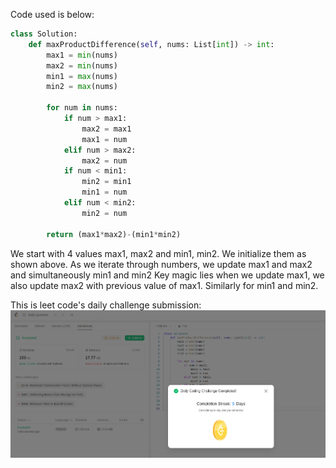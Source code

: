 Code used is below:
```python
class Solution:
    def maxProductDifference(self, nums: List[int]) -> int:
        max1 = min(nums)
        max2 = min(nums)
        min1 = max(nums)
        min2 = max(nums)

        for num in nums:
            if num > max1:
                max2 = max1
                max1 = num
            elif num > max2:
                max2 = num
            if num < min1:
                min2 = min1
                min1 = num
            elif num < min2:
                min2 = num
        
        return (max1*max2)-(min1*min2)
```

We start with 4 values max1, max2 and min1, min2.
We initialize them as shown above.
As we iterate through numbers, we update max1 and max2 and simultaneously min1 and min2
Key magic lies when we update max1, we also update max2 with previous value of max1. Similarly for min1 and min2.

This is leet code's daily challenge submission:
![submission](submission.png)

